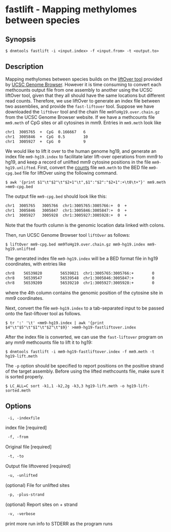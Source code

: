 # fastlift - Mapping methylomes between species

## Synopsis
```shell
$ dnmtools fastlift -i <input.index> -f <input.from> -t <output.to>
```

## Description

Mapping methylomes between species builds on the
[liftOver tool](http://genome.ucsc.edu/cgi-bin/hgLiftOver) provided by
[UCSC Genome Browser](https://genome.ucsc.edu). However it is time
consuming to convert each methcounts output file from one assembly
to another using the UCSC liftOver tool, given that they all should
have the same locations but different read counts. Therefore, we use
liftOver to generate an index file between two assemblies, and provide
the `fast-liftover` tool.  Suppose we have downloaded the `liftOver` tool
and the chain file `mm9ToHg19.over.chain.gz` from the UCSC Genome
Browser website. If we have a methcounts file `mm9.meth` of
CpG sites or all cytosines in mm9.  Entries in  `mm9.meth`
look like

```txt
chr1  3005765  +  CpG  0.166667   6
chr1  3005846  +  CpG  0.5        10
chr1  3005927  +  CpG  0          9
```

We would like to lift it over to the human genome hg19, and generate
an index file `mm9-hg19.index` to facilitate later lift-over
operations from mm9 to hg19, and keep a record of unlifted mm9
cytosine positions in the file `mm9-hg19.unlifted`. First, convert the
[counts](../counts) file `mm9.meth` to the
BED file `mm9-cpg.bed` file for liftOver using the following command.

```shell
$ awk '{print $1"\t"$2"\t"$2+1"\t",$1":"$2":"$2+1":+\t0\t+"}' mm9.meth >mm9-cpg.bed
```

The output file `mm9-cpg.bed` should look like this:

```txt
chr1  3005765   3005766  chr1:3005765:3005766:+  0  +
chr1  3005846   3005847  chr1:3005846:3005847:+  0  +
chr1  3005927   3005928  chr1:3005927:3005928:+  0  +
```

Note that the fourth column is the genomic location data linked with
colons.

Then, run UCSC Genome Browser tool `liftOver` as follows:

```shell
$ liftOver mm9-cpg.bed mm9ToHg19.over.chain.gz mm9-hg19.index mm9-hg19.unlifted
```

The generated index file `mm9-hg19.index` will be a BED format file in
hg19 coordinates, with entries like

```txt
chr8    56539820        56539821  chr1:3005765:3005766:+        0       -
chr8    56539547        56539548  chr1:3005846:3005847:+        0       -
chr8    56539209        56539210  chr1:3005927:3005928:+        0       -
```

where the 4th column contains the genomic position of the cytosine
site in mm9 coordinates.

Next, convert the file `mm9-hg19.index` to a tab-separated input to be
passed onto the fast-liftover tool as follows.

```shell
$ tr ':' '\t' <mm9-hg19.index | awk '{print $4"\t"$5"\t"$1"\t"$2"\t"$9}' >mm9-hg19-fastliftover.index
```

After the index file is converted, we can use the `fast-liftover`
program on any mm9 methcounts file to lift it to hg19:

```shell
$ dnmtools fastlift -i mm9-hg19-fastliftover.index -f mm9.meth -t hg19-lift.meth
```

The `-p` option should be specified to report positions on the
positive strand of the target assembly.  Before using the lifted
methcounts file, make sure it is sorted properly.

```shell
$ LC_ALL=C sort -k1,1 -k2,2g -k3,3 hg19-lift.meth -o hg19-lift-sorted.meth
```

## Options
```txt
 -i, -indexfile
```
index file [required]
```txt
 -f, -from
```
Original file [required]
```txt
 -t, -to
```
 Output file liftovered [required]
```txt
 -u, -unlifted
```
(optional) File for unlifted sites
```txt
 -p, -plus-strand
```
 (optional) Report sites on + strand
```txt
 -v, -verbose
```
print more run info to STDERR as the program runs

